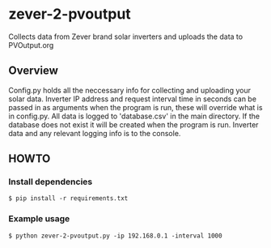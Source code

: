 # zever-2-pvoutput
Collects data from Zever brand solar inverters and uploads the data to PVOutput.org

## Overview
Config.py holds all the neccessary info for collecting and uploading your solar data. Inverter IP address and request interval time in seconds can be passed in as arguments when the program is run, these will override what is in config.py.
All data is logged to 'database.csv' in the main directory. If the database does not exist it will be created when the program is run.
Inverter data and any relevant logging info is to the console.

## HOWTO
### Install dependencies
`$ pip install -r requirements.txt`
### Example usage
`$ python zever-2-pvoutput.py -ip 192.168.0.1 -interval 1000`
